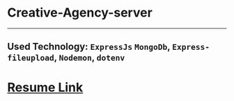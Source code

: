 # Creative-Agency-server
***
## Used Technology: `ExpressJs` `MongoDb`, `Express-fileupload`, `Nodemon`, `dotenv`

# [Resume Link](https://drive.google.com/file/d/1WbxGWa7vjGYUeyp7ex6QgOYhkk2iaBmV/view?usp=sharing)


